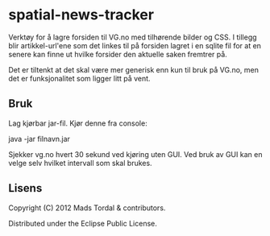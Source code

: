 # spatial-news-tracker
Verktøy for å lagre forsiden til VG.no med tilhørende bilder og CSS. I tillegg blir artikkel-url'ene som det linkes til på forsiden lagret i en sqlite fil for at en senere kan finne ut hvilke forsider den aktuelle saken fremtrer på.

Det er tiltenkt at det skal være mer generisk enn kun til bruk på VG.no, men det er funksjonalitet som ligger litt på vent.


## Bruk
Lag kjørbar jar-fil. Kjør denne fra console:

java -jar filnavn.jar

Sjekker vg.no hvert 30 sekund ved kjøring uten GUI. Ved bruk av GUI kan en velge selv hvilket intervall som skal brukes.

## Lisens

Copyright (C) 2012 Mads Tordal & contributors.

Distributed under the Eclipse Public License.
